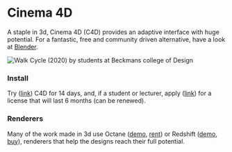 # Cinema 4D

A staple in 3d, Cinema 4D \(C4D\) provides an adaptive interface with huge potential. For a fantastic, free and community driven alternative, have a look at [Blender](https://www.blender.org/).

![Walk Cycle \(2020\) by students at Beckmans college of Design](../../../.gitbook/assets/walkcycle.gif)

### Install

Try \([link](https://www.maxon.net/en-us/try/)\) C4D for 14 days, and, if a student or lecturer,  apply \([link](https://www.maxon.net/en/learn/educational-licenses/students-and-instructors/)\) for a license that will last 6 months \(can be renewed\).

### Renderers

Many of the work made in 3d use Octane \([demo](https://home.otoy.com/render/octane-render/demo/#demo), [rent](https://home.otoy.com/render/octane-render/subscriptions/#enterprise)\) or Redshift \([demo](https://www.redshift3d.com/demo), [buy](https://www.redshift3d.com/buy)\), renderers that help the designs reach their full potential.



